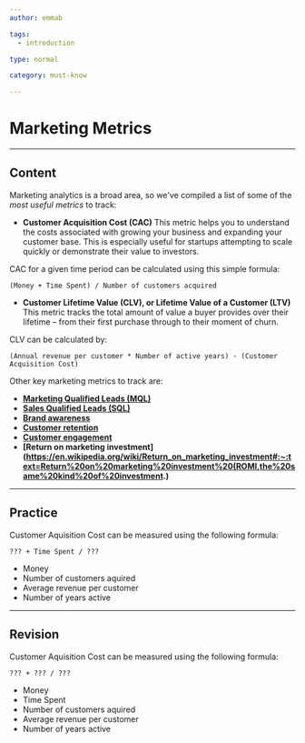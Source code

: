 ```yaml
---
author: emmab

tags:
  - introduction

type: normal

category: must-know

---
```

#  Marketing Metrics

---
## Content

Marketing analytics is a broad area, so we've compiled a list of some of the *most useful metrics* to track:

- **Customer Acquisition Cost (CAC)**
This metric helps you to understand the costs associated with growing your business and expanding your customer base. This is especially useful for startups attempting to scale quickly or demonstrate their value to investors.

CAC for a given time period can be calculated using this simple formula:

```
(Money + Time Spent) / Number of customers acquired
```

- **Customer Lifetime Value (CLV), or Lifetime Value of a Customer (LTV)**
This metric tracks the total amount of value a buyer provides over their lifetime – from their first purchase through to their moment of churn.

CLV can be calculated by:

```
(Annual revenue per customer * Number of active years) - (Customer Acquisition Cost)
```

Other key marketing metrics to track are:

- **[Marketing Qualified Leads (MQL)](https://www.act-on.com/blog/7-steps-defining-marketing-qualified-lead-mql/)**
- **[Sales Qualified Leads (SQL)](https://www.newbreedmarketing.com/blog/what-is-a-sales-qualified-lead)**
- **[Brand awareness](https://www.brandwatch.com/blog/how-to-measure-brand-awareness/)**
- **[Customer retention](https://www.evergage.com/blog/how-calculate-customer-retention/)**
- **[Customer engagement](https://www.bernardmarr.com/default.asp?contentID=1375)**
- **[Return on marketing investment](https://en.wikipedia.org/wiki/Return_on_marketing_investment#:~:text=Return%20on%20marketing%20investment%20(ROMI,the%20same%20kind%20of%20investment.)**


---
## Practice

Customer Aquisition Cost can be measured using the following formula:

```
??? + Time Spent / ???
```

* Money
* Number of customers aquired
* Average revenue per customer
* Number of years active


---
## Revision

Customer Aquisition Cost can be measured using the following formula:

```
??? + ??? / ???
```

* Money
* Time Spent
* Number of customers aquired
* Average revenue per customer
* Number of years active
 
